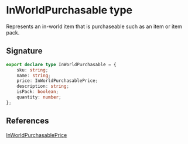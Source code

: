 # InWorldPurchasable type

Represents an in-world item that is purchaseable such as an item or item pack.

## Signature

```typescript
export declare type InWorldPurchasable = {
    sku: string;
    name: string;
    price: InWorldPurchasablePrice;
    description: string;
    isPack: boolean;
    quantity: number;
};
```

## References

[InWorldPurchasablePrice](https://developers.meta.com/horizon-worlds/reference/2.0.0/core_inworldpurchasableprice)